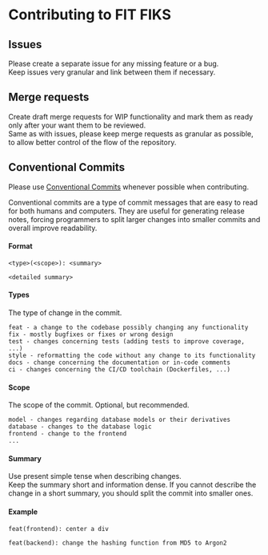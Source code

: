 # Contributing to FIT FIKS
## Issues
Please create a separate issue for any missing feature or a bug.  
Keep issues very granular and link between them if necessary.

## Merge requests
Create draft merge requests for WIP functionality and mark them as ready only after your want them to be reviewed.  
Same as with issues, please keep merge requests as granular as possible, to allow better control of the flow of the repository.

## Conventional Commits
Please use [Conventional Commits](https://www.conventionalcommits.org/en/v1.0.0/#summary) whenever possible when contributing.

Conventional commits are a type of commit messages that are easy to read for both humans and computers.
They are useful for generating release notes, forcing programmers to split larger changes into smaller commits and overall improve readability.

#### Format
```text
<type>(<scope>): <summary>

<detailed summary>
```

#### Types
The type of change in the commit.
```text
feat - a change to the codebase possibly changing any functionality
fix - mostly bugfixes or fixes or wrong design
test - changes concerning tests (adding tests to improve coverage, ...)
style - reformatting the code without any change to its functionality
docs - change concerning the documentation or in-code comments
ci - changes concerning the CI/CD toolchain (Dockerfiles, ...)
```

#### Scope
The scope of the commit. Optional, but recommended.
```text
model - changes regarding database models or their derivatives
database - changes to the database logic
frontend - change to the frontend
...
```

#### Summary
Use present simple tense when describing changes.  
Keep the summary short and information dense. If you cannot describe the change in a short summary, you should split the commit into smaller ones.

#### Example
```text
feat(frontend): center a div

feat(backend): change the hashing function from MD5 to Argon2
```